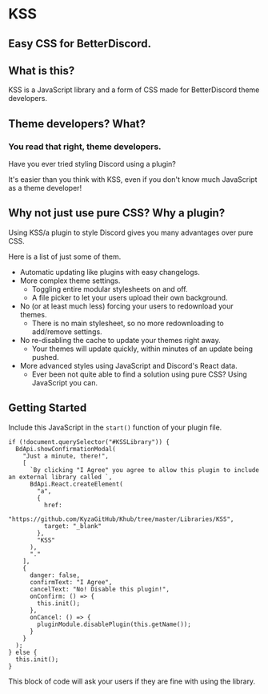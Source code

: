 # KSS

## Easy CSS for BetterDiscord.

## What is this?

KSS is a JavaScript library and a form of CSS made for BetterDiscord theme developers.

## Theme developers? What?

### You read that right, theme developers.

Have you ever tried styling Discord using a plugin?

It's easier than you think with KSS, even if you don't know much JavaScript as a theme developer!

## Why not just use pure CSS? Why a plugin?

Using KSS/a plugin to style Discord gives you many advantages over pure CSS.

Here is a list of just some of them.

 * Automatic updating like plugins with easy changelogs.
 * More complex theme settings.
   * Toggling entire modular stylesheets on and off.
   * A file picker to let your users upload their own background.
 * No (or at least much less) forcing your users to redownload your themes.
   * There is no main stylesheet, so no more redownloading to add/remove settings.
 * No re-disabling the cache to update your themes right away.
   * Your themes will update quickly, within minutes of an update being pushed.
 * More advanced styles using JavaScript and Discord's React data.
   * Ever been not quite able to find a solution using pure CSS? Using JavaScript you can.

## Getting Started

Include this JavaScript in the `start()` function of your plugin file.

```
if (!document.querySelector("#KSSLibrary")) {
  BdApi.showConfirmationModal(
    "Just a minute, there!",
    [
      `By clicking "I Agree" you agree to allow this plugin to include an external library called `,
      BdApi.React.createElement(
        "a",
        {
          href:
            "https://github.com/KyzaGitHub/Khub/tree/master/Libraries/KSS",
          target: "_blank"
        },
        "KSS"
      ),
      "."
    ],
    {
      danger: false,
      confirmText: "I Agree",
      cancelText: "No! Disable this plugin!",
      onConfirm: () => {
        this.init();
      },
      onCancel: () => {
        pluginModule.disablePlugin(this.getName());
      }
    }
  );
} else {
  this.init();
}
```

This block of code will ask your users if they are fine with using the library.
